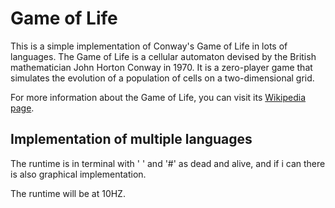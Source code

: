 # Game of Life

This is a simple implementation of Conway's Game of Life in lots of languages. The Game of Life is a cellular automaton devised by the British mathematician John Horton Conway in 1970. It is a zero-player game that simulates the evolution of a population of cells on a two-dimensional grid.

For more information about the Game of Life, you can visit its [Wikipedia page](https://en.wikipedia.org/wiki/Conway's_Game_of_Life).

## Implementation of multiple languages

The runtime is in terminal with ' ' and '#' as dead and alive,
and if i can there is also graphical implementation.

The runtime will be at 10HZ.

